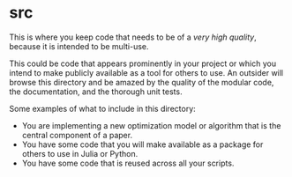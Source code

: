 # src

This is where you keep code that needs to be of a *very high quality*, because it is intended to be multi-use.

This could be code that appears prominently in your project or which you intend to make publicly available as a tool for others to use. An outsider will browse this directory and be amazed by the quality of the modular code, the documentation, and the thorough unit tests.

Some examples of what to include in this directory:
- You are implementing a new optimization model or algorithm that is the central component of a paper.
- You have some code that you will make available as a package for others to use in Julia or Python.
- You have some code that is reused across all your scripts.
